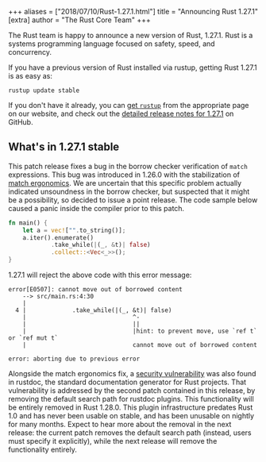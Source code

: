 +++
aliases = ["2018/07/10/Rust-1.27.1.html"]
title = "Announcing Rust 1.27.1"
[extra]
author = "The Rust Core Team"
+++

The Rust team is happy to announce a new version of Rust, 1.27.1. Rust is a
systems programming language focused on safety, speed, and concurrency.

If you have a previous version of Rust installed via rustup, getting Rust
1.27.1 is as easy as:

```console
rustup update stable
```

If you don't have it already, you can [get `rustup`][install] from the
appropriate page on our website, and check out the [detailed release notes for
1.27.1][notes] on GitHub.

[install]: https://www.rust-lang.org/install.html
[notes]: https://github.com/rust-lang/rust/blob/stable/RELEASES.md#version-1271-2018-07-10

## What's in 1.27.1 stable

This patch release fixes a bug in the borrow checker verification of `match` expressions.
This bug was introduced in 1.26.0 with the stabilization of [match ergonomics]. We are
uncertain that this specific problem actually indicated unsoundness in the borrow checker,
but suspected that it might be a possibility, so decided to issue a point release. The
code sample below caused a panic inside the compiler prior to this patch.

```rust
fn main() {
    let a = vec!["".to_string()];
    a.iter().enumerate()
            .take_while(|(_, &t)| false)
            .collect::<Vec<_>>();
}
```

1.27.1 will reject the above code with this error message:

```
error[E0507]: cannot move out of borrowed content
    --> src/main.rs:4:30
    |
  4 |             .take_while(|(_, &t)| false)
    |                              ^-
    |                              ||
    |                              |hint: to prevent move, use `ref t` or `ref mut t`
    |                              cannot move out of borrowed content

error: aborting due to previous error
```

Alongside the match ergonomics fix, a [security vulnerability] was also found in rustdoc,
the standard documentation generator for Rust projects. That vulnerability is addressed by
the second patch contained in this release, by removing the default search path for
rustdoc plugins. This functionality will be entirely removed in Rust 1.28.0. This plugin
infrastructure predates Rust 1.0 and has never been usable on stable, and has been
unusable on nightly for many months. Expect to hear more about the removal in the next
release: the current patch removes the default search path (instead, users must specify it
explicitly), while the next release will remove the functionality entirely.

[security vulnerability]: https://blog.rust-lang.org/2018/07/06/security-advisory-for-rustdoc.html
[match ergonomics]: https://blog.rust-lang.org/2018/05/10/Rust-1.26.html#nicer-match-bindings
